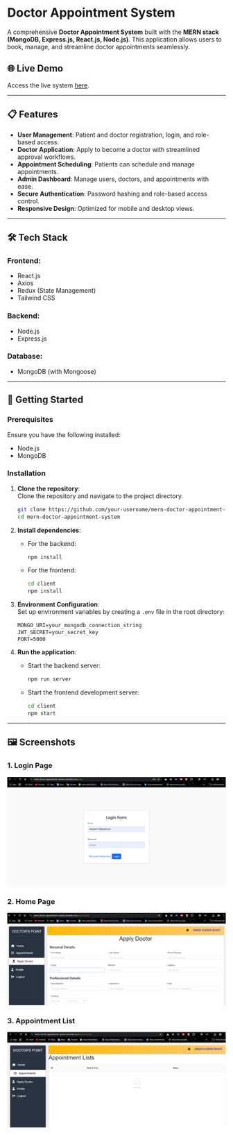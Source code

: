 # Doctor Appointment System  

A comprehensive **Doctor Appointment System** built with the **MERN stack (MongoDB, Express.js, React.js, Node.js)**. This application allows users to book, manage, and streamline doctor appointments seamlessly.  

## 🌐 Live Demo  
Access the live system [here](https://mern-doctor-appointment-system.onrender.com/apply-doctor).  

---

## 📋 Features  
- **User Management**: Patient and doctor registration, login, and role-based access.  
- **Doctor Application**: Apply to become a doctor with streamlined approval workflows.  
- **Appointment Scheduling**: Patients can schedule and manage appointments.  
- **Admin Dashboard**: Manage users, doctors, and appointments with ease.  
- **Secure Authentication**: Password hashing and role-based access control.  
- **Responsive Design**: Optimized for mobile and desktop views.  

---

## 🛠️ Tech Stack  

### Frontend:  
- React.js  
- Axios  
- Redux (State Management)  
- Tailwind CSS  

### Backend:  
- Node.js  
- Express.js  

### Database:  
- MongoDB (with Mongoose)  

---

## 🚀 Getting Started  

### Prerequisites  
Ensure you have the following installed:  
- Node.js  
- MongoDB  

### Installation  

1. **Clone the repository**:  
   Clone the repository and navigate to the project directory.  
   ```bash  
   git clone https://github.com/your-username/mern-doctor-appointment-system.git  
   cd mern-doctor-appointment-system  
   ```  

2. **Install dependencies**:  
   - For the backend:  
     ```bash  
     npm install  
     ```  
   - For the frontend:  
     ```bash  
     cd client  
     npm install  
     ```  

3. **Environment Configuration**:  
   Set up environment variables by creating a `.env` file in the root directory:  
   ```plaintext  
   MONGO_URI=your_mongodb_connection_string  
   JWT_SECRET=your_secret_key  
   PORT=5000  
   ```  

4. **Run the application**:  
   - Start the backend server:  
     ```bash  
     npm run server  
     ```  
   - Start the frontend development server:  
     ```bash  
     cd client  
     npm start  
     ```  

---

## 🖼️ Screenshots  

### 1. Login Page  
![Login Page Screenshot](LoginPage.png)  

### 2. Home Page
![Home Page Screenshot](HomePage.png)  

### 3. Appointment List  
![Appointment List Screenshot](AppointmentList.png)  

